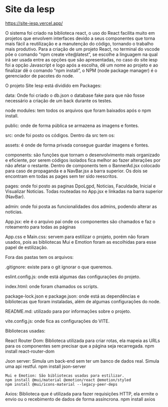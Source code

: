 # Site da Iesp

https://site-iesp.vercel.app/

O sistema foi criado na biblioteca react, o uso do React facilita muito em projetos que envolvem interfaces devido a seus componentes que torna mais fácil a reutilização e a manutenção do código, tornando o trabalho mais produtivo. 
Para a criação de um projeto React, no terminal do vscode põe o comando “npm create vite@latest”, se escolhe a linguagem na qual irá ser usada entre as opções que são apresentadas, no caso do site iesp foi a opção Javascript e logo após a escolha, dê um nome ao projeto e ao finalizar dê o comando “npm install”, o NPM (node package manager) é o gerenciador de pacotes do node.

O projeto Site Iesp está dividido em Packages:

data: Onde foi criado o db.json o database fake para que não fosse necessário a criação de um back durante os testes.

node modules: tem todos os arquivos que foram baixados após o npm install.

public: onde de forma pública se armazena as imagens e fontes.

src: onde foi posto os códigos.
Dentro da src tem os:

   assets: é onde de forma privada consegue guardar imagens e fontes.

   components: são funções que tornam o desenvolvimento mais organizado e eficiente, por serem códigos isolados fica melhor ao fazer alterações por não afetar o restante.
   Dentro de components tem o BannerAd.jsx colocado para caso de propaganda e a NavBar.jsx a barra superior.
   Os dois se encontram em todas as pages sem ter sido reescritos.

   pages: onde foi posto as paginas DpoLgpd, Noticias, Faculdade, Inicial e Visualizar Noticias. Todas routeadas no App.jsx e linkadas na barra superior (NavBar).
   
   admin: onde foi posta as funcionalidades dos admins, podendo alterar as noticias.
   
   App.jsx: ele é o arquivo pai onde os componentes são chamados e faz o roteamento para todas as páginas

   App.css e Main.css: servem para estilizar o projeto, porém não foram usados, pois as bibliotecas Mui e Emotion foram as escolhidas para esse papel de estilização.

Fora das pastas tem os arquivos:
	
   .gitignore: existe para o git ignorar o que queremos.
	
   eslint.config.js: onde está algumas das configurações do projeto.

   index.html: onde foram chamados os scripts.

   package-lock.json e package.json: onde está as dependências e bibliotecas que foram instaladas, além de algumas configurações do node.
   
   README.md: utilizado para por informações sobre o projeto.
	
   vite.config.js: onde fica as configurações do VITE.



Bibliotecas usadas:

  React Router Dom: Biblioteca utilizada para criar rotas, ela mapeia as URLs para os componentes sem precisar que a página seja recarregada.
	npm install react-router-dom

  Json server: Simula um back-end sem ter um banco de dados real. Simula uma api restful.
  	npm install json-server

    Mui e Emotion: São bibliotecas usadas para estilizar.
	npm install @mui/material @emotion/react @emotion/styled
	npm install @mui/icons-material --legacy-peer-deps

  Axios: Biblioteca que é utilizada para fazer requisições HTTP, ela ermite o envio ou o recebimento de dados de forma assíncrona.
	npm install axios

